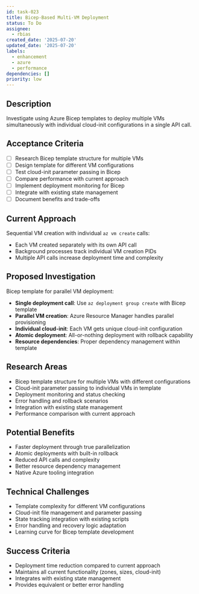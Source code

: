 ```yaml
---
id: task-023
title: Bicep-Based Multi-VM Deployment
status: To Do
assignee:
  - rbias
created_date: '2025-07-20'
updated_date: '2025-07-20'
labels:
  - enhancement
  - azure
  - performance
dependencies: []
priority: low
---
```


## Description

Investigate using Azure Bicep templates to deploy multiple VMs simultaneously with individual cloud-init configurations in a single API call.

## Acceptance Criteria

- [ ] Research Bicep template structure for multiple VMs
- [ ] Design template for different VM configurations
- [ ] Test cloud-init parameter passing in Bicep
- [ ] Compare performance with current approach
- [ ] Implement deployment monitoring for Bicep
- [ ] Integrate with existing state management
- [ ] Document benefits and trade-offs

## Current Approach

Sequential VM creation with individual `az vm create` calls:
- Each VM created separately with its own API call
- Background processes track individual VM creation PIDs
- Multiple API calls increase deployment time and complexity

## Proposed Investigation

Bicep template for parallel VM deployment:
- **Single deployment call**: Use `az deployment group create` with Bicep template
- **Parallel VM creation**: Azure Resource Manager handles parallel provisioning
- **Individual cloud-init**: Each VM gets unique cloud-init configuration
- **Atomic deployment**: All-or-nothing deployment with rollback capability
- **Resource dependencies**: Proper dependency management within template

## Research Areas

- Bicep template structure for multiple VMs with different configurations
- Cloud-init parameter passing to individual VMs in template
- Deployment monitoring and status checking
- Error handling and rollback scenarios
- Integration with existing state management
- Performance comparison with current approach

## Potential Benefits

- Faster deployment through true parallelization
- Atomic deployments with built-in rollback
- Reduced API calls and complexity
- Better resource dependency management
- Native Azure tooling integration

## Technical Challenges

- Template complexity for different VM configurations
- Cloud-init file management and parameter passing
- State tracking integration with existing scripts
- Error handling and recovery logic adaptation
- Learning curve for Bicep template development

## Success Criteria

- Deployment time reduction compared to current approach
- Maintains all current functionality (zones, sizes, cloud-init)
- Integrates with existing state management
- Provides equivalent or better error handling
